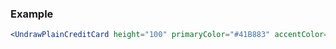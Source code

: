 ### Example

```jsx
<UndrawPlainCreditCard height="100" primaryColor="#41B883" accentColor="#FFEEAD"/>
```